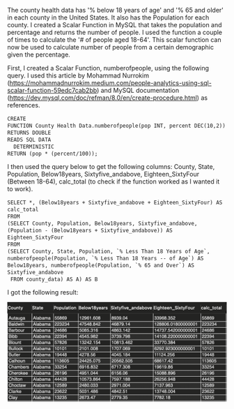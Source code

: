 The county health data has '% below 18 years of age' and '% 65 and older' in each county in the United States. It also has the Population for each county. I created a Scalar Function in MySQL that takes the population and percentage and returns the number of people. I used the function a couple of times to calculate the '# of people aged 18-64'. This scalar function can now be used to calculate number of people from a certain demographic given the percentage.

First, I created a Scalar Function, numberofpeople, using the following query. I used this article by Mohammad Nurrokim (https://mohammadnurrokim.medium.com/people-analytics-using-sql-scalar-function-59edc7cab2bb) and MySQL documentation (https://dev.mysql.com/doc/refman/8.0/en/create-procedure.html) as references.

```mysql
CREATE 
FUNCTION County Health Data.numberofpeople(pop INT, percent DEC(10,2)) 
RETURNS DOUBLE 
READS SQL DATA 
  DETERMINISTIC 
RETURN (pop * (percent/100));
```
I then used the query below to get the following columns: County, State, Population, Below18years, Sixtyfive_andabove, Eighteen_SixtyFour (Between 18-64), calc_total (to check if the function worked as I wanted it to work).

```mysql
SELECT *, (Below18years + Sixtyfive_andabove + Eighteen_SixtyFour) AS calc_total
FROM
(SELECT County, Population, Below18years, Sixtyfive_andabove, (Population - (Below18years + Sixtyfive_andabove)) AS Eighteen_SixtyFour
FROM
(SELECT County, State, Population, `% Less Than 18 Years of Age`, numberofpeople(Population, `% Less Than 18 Years -- of Age`) AS Below18years, numberofpeople(Population, `% 65 and Over`) AS Sixtyfive_andabove
 FROM county_data) AS A) AS B
```

I got the following result: 

![My Image](assets/images/MySQL.png)



